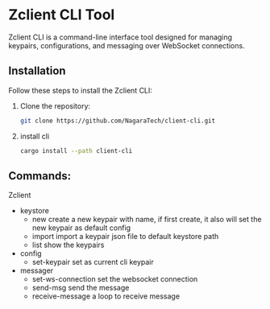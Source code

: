 # Zclient CLI Tool

Zclient CLI is a command-line interface tool designed for managing keypairs, configurations, and messaging over WebSocket connections.

## Installation

Follow these steps to install the Zclient CLI:

1. Clone the repository:
   ```bash
   git clone https://github.com/NagaraTech/client-cli.git
2. install cli
    ```bash
   cargo install --path client-cli
## Commands:
Zclient
- keystore
  - new <name> create a new keypair with name, if first create, it also will set the new keypair as default config
  - import <path> import a keypair json file to default keystore path
  - list show the keypairs
- config
  - set-keypair <keypair name> set as current cli keypair
- messager
  - set-ws-connection <URL> set the websocket connection
  - send-msg <FROM> <TO> <MSG>  send the message
  - receive-message a loop to receive message